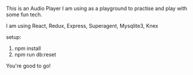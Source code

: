 This is an Audio Player I am using as a playground to practise and play with some fun tech. 

I am using 
React, Redux, Express, Superagent, Mysqlite3, Knex

setup:

1) npm install
2) npm run db:reset

You're good to go!


